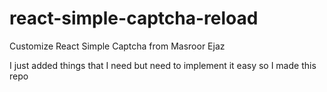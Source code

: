 # react-simple-captcha-reload
Customize React Simple Captcha from Masroor Ejaz

I just added things that I need but need to implement it easy so I made this repo
